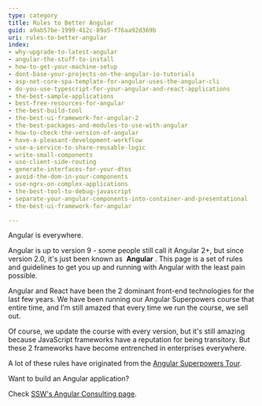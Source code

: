 ```yaml
---
type: category
title: Rules to Better Angular
guid: a9ab57be-1999-412c-89a5-f76aa92d369b
uri: rules-to-better-angular
index:
- why-upgrade-to-latest-angular
- angular-the-stuff-to-install
- how-to-get-your-machine-setup
- dont-base-your-projects-on-the-angular-io-tutorials
- asp-net-core-spa-template-for-angular-uses-the-angular-cli
- do-you-use-typescript-for-your-angular-and-react-applications
- the-best-sample-applications
- best-free-resources-for-angular
- the-best-build-tool
- the-best-ui-framework-for-angular-2
- the-best-packages-and-modules-to-use-with-angular
- how-to-check-the-version-of-angular
- have-a-pleasant-development-workflow
- use-a-service-to-share-reusable-logic
- write-small-components
- use-client-side-routing
- generate-interfaces-for-your-dtos
- avoid-the-dom-in-your-components
- use-ngrx-on-complex-applications
- the-best-tool-to-debug-javascript
- separate-your-angular-components-into-container-and-presentational
- the-best-ui-framework-for-angular

---
```

Angular is everywhere.


Angular is up to version 9 - some people still call it Angular 2+, but since version 2.0, it's just been known as  **Angular** . This page is a set of rules and guidelines to get you up and running with Angular with the least pain possible.

Angular and React have been the 2 dominant front-end technologies for the last few years. We have been running our Angular Superpowers course that entire time, and I’m still amazed that every time we run the course, we sell out. 

Of course, we update the course with every version, but it's still amazing because JavaScript frameworks have a reputation for being transitory. But these 2 frameworks have become entrenched in enterprises everywhere.



A lot of these rules have originated from the [Angular Superpowers Tour](https&#58;//www.ssw.com.au/ssw/Events/Training/Angular-Superpowers-Tour.aspx).


Want to build an Angular application?

Check [SSW's Angular Consulting page](https&#58;//www.ssw.com.au/ssw/Consulting/Angular.aspx).

